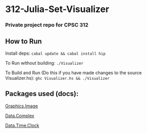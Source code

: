 # 312-Julia-Set-Visualizer

### Private project repo for CPSC 312

## How to Run

Install deps:
`cabal update && cabal install hip`

To Run without building:
`./Visualizer`

To Build and Run (Do this if you have made changes to the source Visualizer.hs):
`ghc Visualizer.hs && ./Visualizer`

## Packages used (docs):

[Graphics.Image](http://hackage.haskell.org/package/hip-1.5.3.0/docs/Graphics-Image.html)

[Data.Complex](http://hackage.haskell.org/package/base-4.6.0.1/docs/Data-Complex.html)

[Data.Time.Clock](https://hackage.haskell.org/package/time-1.9.3/docs/Data-Time-Clock.html)
